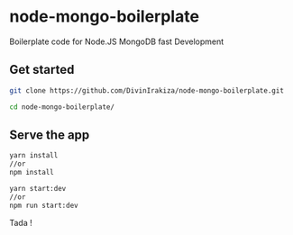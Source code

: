 # node-mongo-boilerplate
Boilerplate code for Node.JS MongoDB fast Development

## Get started
```bash
git clone https://github.com/DivinIrakiza/node-mongo-boilerplate.git
```
```bash
cd node-mongo-boilerplate/
```
## Serve the app
```bash
yarn install 
//or
npm install
```
```bash
yarn start:dev
//or
npm run start:dev
```

Tada !
